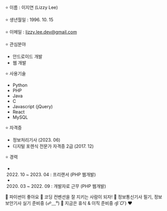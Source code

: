 ⭐ 이름 : 이지연 (Lizzy Lee)

⭐ 생년월일 : 1996. 10. 15

⭐ 이메일 : lizzy.lee.dev@gmail.com

⭐ 관심분야
- 안드로이드 개발
- 웹 개발

⭐ 사용기술
- Python
- PHP
- Java
- C
- Javascript (jQuery)
- React
- MySQL

⭐ 자격증
- 정보처리기사 (2023. 06)
- 디지털 포렌식 전문가 자격증 2급 (2017. 12)

⭐ 경력
- 2022. 10 ~ 2023. 04 : 프리랜서 (PHP 웹개발)
- 2020. 03 ~ 2022. 09 : 개발자로 근무 (PHP 웹개발)

🌟 파이썬이 좋아요
🌟 코딩 컨벤션을 잘 지키는 사람이 되자!
🌟 정보통신기사 필기, 정보보안기사 실기 준비중 (☍﹏⁰)
🌟 지금은 휴식 & 이직 준비중 ദ്ദി*ˊᗜˋ*) ❤️
